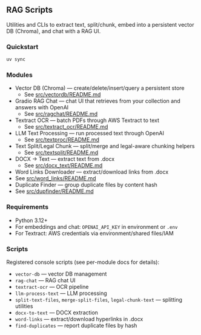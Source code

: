 ## RAG Scripts

Utilities and CLIs to extract text, split/chunk, embed into a persistent vector DB (Chroma), and chat with a RAG UI.

### Quickstart

```bash
uv sync
```

### Modules

- Vector DB (Chroma) — create/delete/insert/query a persistent store
  - See [src/vectordb/README.md](src/vectordb/README.md)
- Gradio RAG Chat — chat UI that retrieves from your collection and answers with OpenAI
  - See [src/ragchat/README.md](src/ragchat/README.md)
- Textract OCR — batch PDFs through AWS Textract to text
  - See [src/textract_ocr/README.md](src/textract_ocr/README.md)
- LLM Text Processing — run processed text through OpenAI
  - See [src/textproc/README.md](src/textproc/README.md)
- Text Split/Legal Chunk — split/merge and legal-aware chunking helpers
  - See [src/textsplit/README.md](src/textsplit/README.md)
- DOCX → Text — extract text from .docx
  - See [src/docx_text/README.md](src/docx_text/README.md)
 - Word Links Downloader — extract/download links from .docx
  - See [src/word_links/README.md](src/word_links/README.md)
 - Duplicate Finder — group duplicate files by content hash
  - See [src/dupfinder/README.md](src/dupfinder/README.md)

### Requirements

- Python 3.12+
- For embeddings and chat: `OPENAI_API_KEY` in environment or `.env`
- For Textract: AWS credentials via environment/shared files/IAM

### Scripts

Registered console scripts (see per-module docs for details):

- `vector-db` — vector DB management
- `rag-chat` — RAG chat UI
- `textract-ocr` — OCR pipeline
- `llm-process-text` — LLM processing
- `split-text-files`, `merge-split-files`, `legal-chunk-text` — splitting utilities
- `docx-to-text` — DOCX extraction
 - `word-links` — extract/download hyperlinks in .docx
 - `find-duplicates` — report duplicate files by hash
